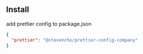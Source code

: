 ## Install
add prettier config to package.json
```json
{
  "prettier": "@stevencho/prettier-config-company"
}
```